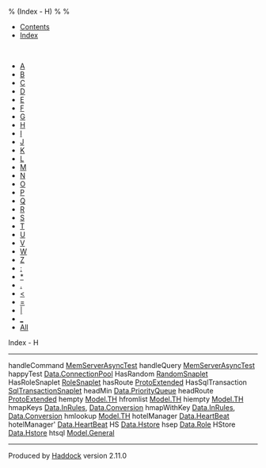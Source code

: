 % (Index - H)
% 
% 

-   [Contents](index.html)
-   [Index](doc-index.html)

 

-   [A](doc-index-A.html)
-   [B](doc-index-B.html)
-   [C](doc-index-C.html)
-   [D](doc-index-D.html)
-   [E](doc-index-E.html)
-   [F](doc-index-F.html)
-   [G](doc-index-G.html)
-   [H](doc-index-H.html)
-   [I](doc-index-I.html)
-   [J](doc-index-J.html)
-   [K](doc-index-K.html)
-   [L](doc-index-L.html)
-   [M](doc-index-M.html)
-   [N](doc-index-N.html)
-   [O](doc-index-O.html)
-   [P](doc-index-P.html)
-   [Q](doc-index-Q.html)
-   [R](doc-index-R.html)
-   [S](doc-index-S.html)
-   [T](doc-index-T.html)
-   [U](doc-index-U.html)
-   [V](doc-index-V.html)
-   [W](doc-index-W.html)
-   [Z](doc-index-Z.html)
-   [:](doc-index-58.html)
-   [\*](doc-index-42.html)
-   [.](doc-index-46.html)
-   [\<](doc-index-60.html)
-   [=](doc-index-61.html)
-   [|](doc-index-124.html)
-   [\_](doc-index-95.html)
-   [All](doc-index-All.html)

Index - H

  ------------------- --------------------------------------------------------------------------------------------------------
  handleCommand       [MemServerAsyncTest](MemServerAsyncTest.html#v:handleCommand)
  handleQuery         [MemServerAsyncTest](MemServerAsyncTest.html#v:handleQuery)
  happyTest           [Data.ConnectionPool](Data-ConnectionPool.html#v:happyTest)
  HasRandom           [RandomSnaplet](RandomSnaplet.html#t:HasRandom)
  HasRoleSnaplet      [RoleSnaplet](RoleSnaplet.html#t:HasRoleSnaplet)
  hasRoute            [ProtoExtended](ProtoExtended.html#v:hasRoute)
  HasSqlTransaction   [SqlTransactionSnaplet](SqlTransactionSnaplet.html#t:HasSqlTransaction)
  headMin             [Data.PriorityQueue](Data-PriorityQueue.html#v:headMin)
  headRoute           [ProtoExtended](ProtoExtended.html#v:headRoute)
  hempty              [Model.TH](Model-TH.html#v:hempty)
  hfromlist           [Model.TH](Model-TH.html#v:hfromlist)
  hiempty             [Model.TH](Model-TH.html#v:hiempty)
  hmapKeys            [Data.InRules](Data-InRules.html#v:hmapKeys), [Data.Conversion](Data-Conversion.html#v:hmapKeys)
  hmapWithKey         [Data.InRules](Data-InRules.html#v:hmapWithKey), [Data.Conversion](Data-Conversion.html#v:hmapWithKey)
  hmlookup            [Model.TH](Model-TH.html#v:hmlookup)
  hotelManager        [Data.HeartBeat](Data-HeartBeat.html#v:hotelManager)
  hotelManager'       [Data.HeartBeat](Data-HeartBeat.html#v:hotelManager-39-)
  HS                  [Data.Hstore](Data-Hstore.html#v:HS)
  hsep                [Data.Role](Data-Role.html#v:hsep)
  HStore              [Data.Hstore](Data-Hstore.html#t:HStore)
  htsql               [Model.General](Model-General.html#v:htsql)
  ------------------- --------------------------------------------------------------------------------------------------------

Produced by [Haddock](http://www.haskell.org/haddock/) version 2.11.0
